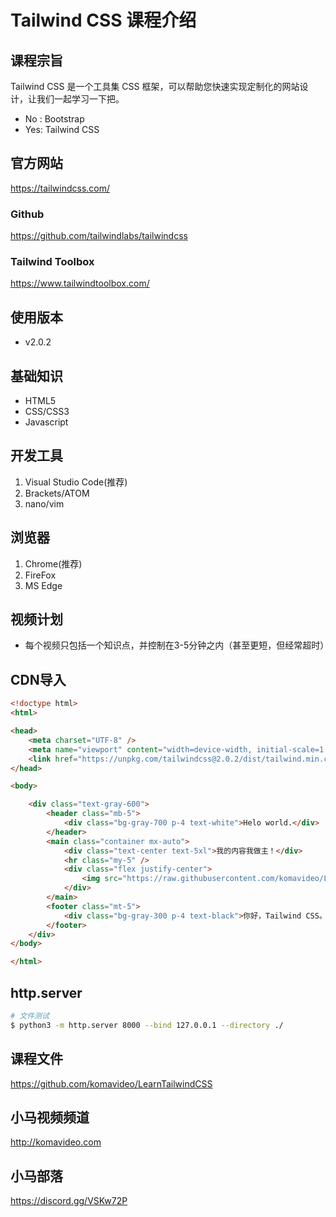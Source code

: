 Tailwind CSS 课程介绍
====================

## 课程宗旨

Tailwind CSS 是一个工具集 CSS 框架，可以帮助您快速实现定制化的网站设计，让我们一起学习一下把。

+ No : Bootstrap
+ Yes: Tailwind CSS

## 官方网站

https://tailwindcss.com/

### Github

https://github.com/tailwindlabs/tailwindcss

### Tailwind Toolbox

https://www.tailwindtoolbox.com/

## 使用版本

+ v2.0.2

## 基础知识

+ HTML5
+ CSS/CSS3
+ Javascript

## 开发工具

1. Visual Studio Code(推荐)
2. Brackets/ATOM
3. nano/vim

## 浏览器

1. Chrome(推荐)
2. FireFox
3. MS Edge

## 视频计划

* 每个视频只包括一个知识点，并控制在3-5分钟之内（甚至更短，但经常超时）

## CDN导入

```html
<!doctype html>
<html>

<head>
    <meta charset="UTF-8" />
    <meta name="viewport" content="width=device-width, initial-scale=1.0" />
    <link href="https://unpkg.com/tailwindcss@2.0.2/dist/tailwind.min.css" rel="stylesheet">
</head>

<body>

    <div class="text-gray-600">
        <header class="mb-5">
            <div class="bg-gray-700 p-4 text-white">Helo world.</div>
        </header>
        <main class="container mx-auto">
            <div class="text-center text-5xl">我的内容我做主！</div>
            <hr class="my-5" />
            <div class="flex justify-center">
                <img src="https://raw.githubusercontent.com/komavideo/LearnTailwindCSS/main/tailwindcss.png" class="shadow-lg border my-5">
            </div>
        </main>
        <footer class="mt-5">
            <div class="bg-gray-300 p-4 text-black">你好，Tailwind CSS。</div>
        </footer>
    </div>
</body>

</html>
```

## http.server

```bash
# 文件测试
$ python3 -m http.server 8000 --bind 127.0.0.1 --directory ./
```

## 课程文件

https://github.com/komavideo/LearnTailwindCSS

## 小马视频频道

http://komavideo.com

## 小马部落

https://discord.gg/VSKw72P